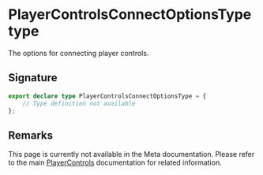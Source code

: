 # PlayerControlsConnectOptionsType type

The options for connecting player controls.

## Signature

```typescript
export declare type PlayerControlsConnectOptionsType = {
    // Type definition not available
};
```

## Remarks

This page is currently not available in the Meta documentation. Please refer to the main [PlayerControls](https://developers.meta.com/horizon-worlds/reference/2.0.0/core_playercontrols) documentation for related information.